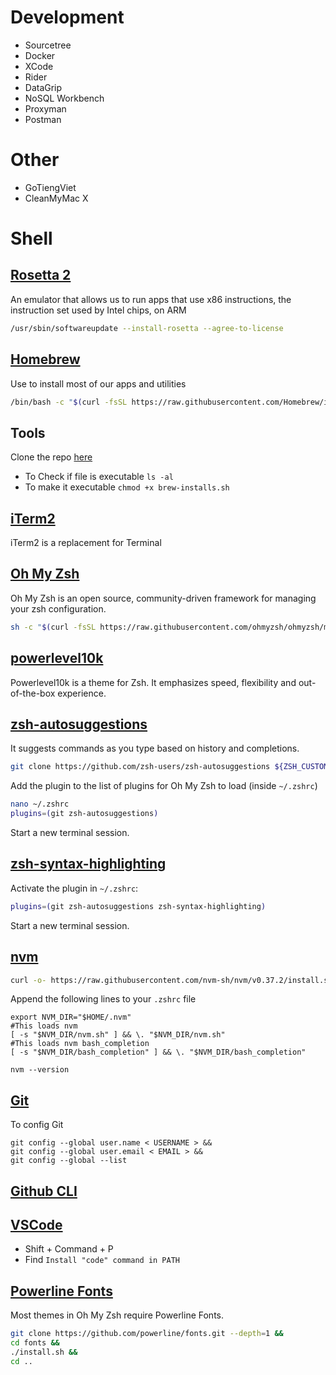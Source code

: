 # Development
- Sourcetree
- Docker
- XCode
- Rider
- DataGrip
- NoSQL Workbench
- Proxyman
- Postman

# Other
- GoTiengViet
- CleanMyMac X

# Shell
## [Rosetta 2](#)
An emulator that allows us to run apps that use x86 instructions, the instruction set used by Intel chips, on ARM
```sh
/usr/sbin/softwareupdate --install-rosetta --agree-to-license
```

## [Homebrew](https://brew.sh/) 
Use to install most of our apps and utilities
```sh
/bin/bash -c "$(curl -fsSL https://raw.githubusercontent.com/Homebrew/install/HEAD/install.sh)"
```

## Tools
Clone the repo [here](https://github.com/minhnd410/dotfiles)

- To Check if file is executable `ls -al`
- To make it executable `chmod +x brew-installs.sh`

## [iTerm2](https://iterm2.com/) 
iTerm2 is a replacement for Terminal

## [Oh My Zsh](https://github.com/ohmyzsh/ohmyzsh) 
Oh My Zsh is an open source, community-driven framework for managing your zsh configuration.
```sh
sh -c "$(curl -fsSL https://raw.githubusercontent.com/ohmyzsh/ohmyzsh/master/tools/install.sh)"
```

## [powerlevel10k](https://github.com/romkatv/powerlevel10k)
Powerlevel10k is a theme for Zsh. It emphasizes speed, flexibility and out-of-the-box experience.

## [zsh-autosuggestions](https://github.com/zsh-users/zsh-autosuggestions) 
It suggests commands as you type based on history and completions.

```sh
git clone https://github.com/zsh-users/zsh-autosuggestions ${ZSH_CUSTOM:-~/.oh-my-zsh/custom}/plugins/zsh-autosuggestions
```
Add the plugin to the list of plugins for Oh My Zsh to load (inside `~/.zshrc`)
```sh
nano ~/.zshrc
plugins=(git zsh-autosuggestions)
```
Start a new terminal session.

## [zsh-syntax-highlighting](https://github.com/zsh-users/zsh-syntax-highlighting)

Activate the plugin in `~/.zshrc`:
```sh
plugins=(git zsh-autosuggestions zsh-syntax-highlighting)
```

Start a new terminal session.

## [nvm](https://github.com/nvm-sh/nvm)
```sh
curl -o- https://raw.githubusercontent.com/nvm-sh/nvm/v0.37.2/install.sh | bash
```

Append the following lines to your `.zshrc` file

```ssh
export NVM_DIR="$HOME/.nvm"
#This loads nvm
[ -s "$NVM_DIR/nvm.sh" ] && \. "$NVM_DIR/nvm.sh"
#This loads nvm bash_completion
[ -s "$NVM_DIR/bash_completion" ] && \. "$NVM_DIR/bash_completion"
```

```ssh
nvm --version
```

## [Git](#)
To config Git
```ssh
git config --global user.name < USERNAME > &&
git config --global user.email < EMAIL > &&
git config --global --list
```
## [Github CLI](https://cli.github.com/)
## [VSCode](https://code.visualstudio.com/)
- Shift + Command + P
- Find `Install "code" command in PATH`

## [Powerline Fonts](https://github.com/powerline/fonts)
Most themes in Oh My Zsh require Powerline Fonts.
```sh
git clone https://github.com/powerline/fonts.git --depth=1 &&
cd fonts &&
./install.sh &&
cd ..
```